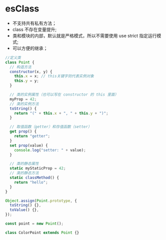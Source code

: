 # esClass

- 不支持共有私有方法；
- class 不存在变量提升;
- 类和模块的内部，默认就是严格模式，所以不需要使用 use strict 指定运行模式;
- 可以方便的继承；

```js
//定义类
class Point {
  // 构造方法
  constructor(x, y) {
    this.x = x; // this关键字则代表实例对象
    this.y = y;
  }

  // 类的实例属性（也可以写在 constructor 的 this 里面）
  myProp = 42;
  // 类的实例方法
  toString() {
    return "(" + this.x + ", " + this.y + ")";
  }

  // 取值函数（getter）和存值函数（setter）
  get prop() {
    return "getter";
  }
  set prop(value) {
    console.log("setter: " + value);
  }

  // 类的静态属性
  static myStaticProp = 42;
  // 类的静态方法
  static classMethod() {
    return "hello";
  }
}

Object.assign(Point.prototype, {
  toString() {},
  toValue() {},
});

const point = new Point();

class ColorPoint extends Point {}
```
